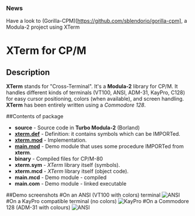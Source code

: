 ### News
Have a look to (Gorilla-CPM)[https://github.com/sblendorio/gorilla-cpm], a Modula-2 project using XTerm

# XTerm for CP/M

## Description
**XTerm** stands for "Cross-Terminal". It's a **Modula-2** library for CP/M.
It handles different kinds of terminals (VT100, ANSI, ADM-31, KayPro, C128) for easy cursor positioning, colors (when available), and screen handling. **XTerm** has been entirely written using a *Commodore 128*.

##Contents of package
- **source** - Source code in **Turbo Modula-2** (Borland)
 - [**xterm.def**](https://github.com/sblendorio/mod-xterm-cpm/blob/master/source/xterm.def) - Definition: it contains symbols which can be IMPORTed.
 - [**xterm.mod**](https://github.com/sblendorio/mod-xterm-cpm/blob/master/source/xterm.mod) - Implementation.
 - [**main.mod**](https://github.com/sblendorio/mod-xterm-cpm/blob/master/source/main.mod) - Demo module that uses some procedure IMPORTed from **xterm**.
- **binary** - Compiled files for CP/M-80
 - **xterm.sym** - *XTerm* library itself (symbols).
 - **xterm.mcd** - *XTerm* library itself (object code).
 - **main.mcd** - Demo module - compiled
 - **main.com** - Demo module - linked executable

##Demo screenshots
#On an ANSI (VT100 with colors) terminal
![ANSI](http://www.sblendorio.eu/images/xterm-ansi.png)
#On a KayPro compatible terminal (no colors)
![KayPro](http://www.sblendorio.eu/images/xterm-kaypro.png)
#On a Commodore 128 (ADM-31 with colours)
![ANSI](http://www.sblendorio.eu/images/xterm-c128.png)
